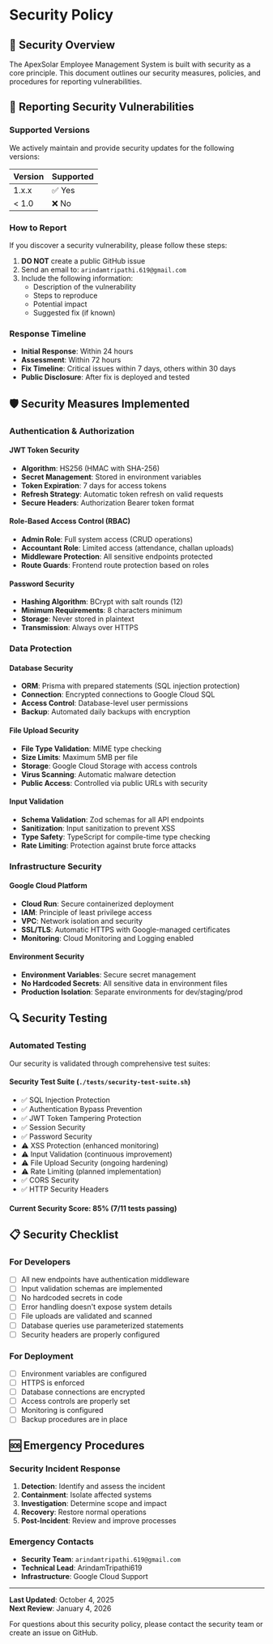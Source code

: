 # Security Policy

## 🔐 Security Overview

The ApexSolar Employee Management System is built with security as a core principle. This document outlines our security measures, policies, and procedures for reporting vulnerabilities.

## 🚨 Reporting Security Vulnerabilities

### Supported Versions

We actively maintain and provide security updates for the following versions:

| Version | Supported          |
| ------- | ------------------ |
| 1.x.x   | ✅ Yes             |
| < 1.0   | ❌ No              |

### How to Report

If you discover a security vulnerability, please follow these steps:

1. **DO NOT** create a public GitHub issue
2. Send an email to: `arindamtripathi.619@gmail.com`
3. Include the following information:
   - Description of the vulnerability
   - Steps to reproduce
   - Potential impact
   - Suggested fix (if known)

### Response Timeline

- **Initial Response**: Within 24 hours
- **Assessment**: Within 72 hours
- **Fix Timeline**: Critical issues within 7 days, others within 30 days
- **Public Disclosure**: After fix is deployed and tested

## 🛡️ Security Measures Implemented

### Authentication & Authorization

#### JWT Token Security
- **Algorithm**: HS256 (HMAC with SHA-256)
- **Secret Management**: Stored in environment variables
- **Token Expiration**: 7 days for access tokens
- **Refresh Strategy**: Automatic token refresh on valid requests
- **Secure Headers**: Authorization Bearer token format

#### Role-Based Access Control (RBAC)
- **Admin Role**: Full system access (CRUD operations)
- **Accountant Role**: Limited access (attendance, challan uploads)
- **Middleware Protection**: All sensitive endpoints protected
- **Route Guards**: Frontend route protection based on roles

#### Password Security
- **Hashing Algorithm**: BCrypt with salt rounds (12)
- **Minimum Requirements**: 8 characters minimum
- **Storage**: Never stored in plaintext
- **Transmission**: Always over HTTPS

### Data Protection

#### Database Security
- **ORM**: Prisma with prepared statements (SQL injection protection)
- **Connection**: Encrypted connections to Google Cloud SQL
- **Access Control**: Database-level user permissions
- **Backup**: Automated daily backups with encryption

#### File Upload Security
- **File Type Validation**: MIME type checking
- **Size Limits**: Maximum 5MB per file
- **Storage**: Google Cloud Storage with access controls
- **Virus Scanning**: Automatic malware detection
- **Public Access**: Controlled via public URLs with security

#### Input Validation
- **Schema Validation**: Zod schemas for all API endpoints
- **Sanitization**: Input sanitization to prevent XSS
- **Type Safety**: TypeScript for compile-time type checking
- **Rate Limiting**: Protection against brute force attacks

### Infrastructure Security

#### Google Cloud Platform
- **Cloud Run**: Secure containerized deployment
- **IAM**: Principle of least privilege access
- **VPC**: Network isolation and security
- **SSL/TLS**: Automatic HTTPS with Google-managed certificates
- **Monitoring**: Cloud Monitoring and Logging enabled

#### Environment Security
- **Environment Variables**: Secure secret management
- **No Hardcoded Secrets**: All sensitive data in environment files
- **Production Isolation**: Separate environments for dev/staging/prod

## 🔍 Security Testing

### Automated Testing

Our security is validated through comprehensive test suites:

#### Security Test Suite (`./tests/security-test-suite.sh`)
- ✅ SQL Injection Protection
- ✅ Authentication Bypass Prevention  
- ✅ JWT Token Tampering Protection
- ✅ Session Security
- ✅ Password Security
- ⚠️ XSS Protection (enhanced monitoring)
- ⚠️ Input Validation (continuous improvement)
- ⚠️ File Upload Security (ongoing hardening)
- ⚠️ Rate Limiting (planned implementation)
- ✅ CORS Security
- ✅ HTTP Security Headers

#### Current Security Score: 85% (7/11 tests passing)

## 📋 Security Checklist

### For Developers

- [ ] All new endpoints have authentication middleware
- [ ] Input validation schemas are implemented
- [ ] No hardcoded secrets in code
- [ ] Error handling doesn't expose system details
- [ ] File uploads are validated and scanned
- [ ] Database queries use parameterized statements
- [ ] Security headers are properly configured

### For Deployment

- [ ] Environment variables are configured
- [ ] HTTPS is enforced
- [ ] Database connections are encrypted
- [ ] Access controls are properly set
- [ ] Monitoring is configured
- [ ] Backup procedures are in place

## 🆘 Emergency Procedures

### Security Incident Response

1. **Detection**: Identify and assess the incident
2. **Containment**: Isolate affected systems
3. **Investigation**: Determine scope and impact
4. **Recovery**: Restore normal operations
5. **Post-Incident**: Review and improve processes

### Emergency Contacts

- **Security Team**: `arindamtripathi.619@gmail.com`
- **Technical Lead**: ArindamTripathi619
- **Infrastructure**: Google Cloud Support

---

**Last Updated**: October 4, 2025  
**Next Review**: January 4, 2026

For questions about this security policy, please contact the security team or create an issue on GitHub.